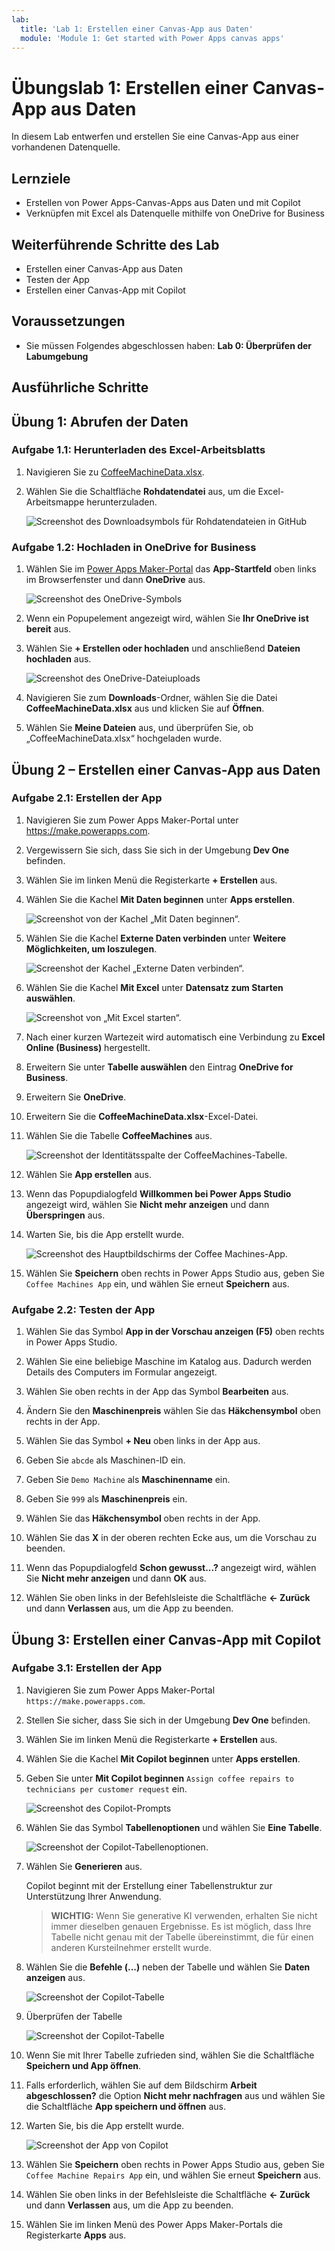 ```yaml
---
lab:
  title: 'Lab 1: Erstellen einer Canvas-App aus Daten'
  module: 'Module 1: Get started with Power Apps canvas apps'
---
```


# Übungslab 1: Erstellen einer Canvas-App aus Daten

In diesem Lab entwerfen und erstellen Sie eine Canvas-App aus einer vorhandenen Datenquelle.

## Lernziele

- Erstellen von Power Apps-Canvas-Apps aus Daten und mit Copilot
- Verknüpfen mit Excel als Datenquelle mithilfe von OneDrive for Business

## Weiterführende Schritte des Lab

- Erstellen einer Canvas-App aus Daten
- Testen der App
- Erstellen einer Canvas-App mit Copilot
  
## Voraussetzungen

- Sie müssen Folgendes abgeschlossen haben: **Lab 0: Überprüfen der Labumgebung**

## Ausführliche Schritte

## Übung 1: Abrufen der Daten

### Aufgabe 1.1: Herunterladen des Excel-Arbeitsblatts

1. Navigieren Sie zu [CoffeeMachineData.xlsx](https://github.com/MicrosoftLearning/PL-7001-Create-and-manage-canvas-apps-with-Power-Apps/blob/master/Allfiles/Labs/CoffeeMachineData.xlsx).

1. Wählen Sie die Schaltfläche **Rohdatendatei** aus, um die Excel-Arbeitsmappe herunterzuladen.

    ![Screenshot des Downloadsymbols für Rohdatendateien in GitHub](../media/raw-download.png)

### Aufgabe 1.2: Hochladen in OneDrive for Business

1. Wählen Sie im [Power Apps Maker-Portal](https://make.powerapps.com) das **App-Startfeld** oben links im Browserfenster und dann **OneDrive** aus.

    ![Screenshot des OneDrive-Symbols](../media/select-onedrive.png)

1. Wenn ein Popupelement angezeigt wird, wählen Sie **Ihr OneDrive ist bereit** aus.

1. Wählen Sie **+ Erstellen oder hochladen** und anschließend **Dateien hochladen** aus.

    ![Screenshot des OneDrive-Dateiuploads](../media/select-onedrive-upload.png)

1. Navigieren Sie zum **Downloads**-Ordner, wählen Sie die Datei **CoffeeMachineData.xlsx** aus und klicken Sie auf **Öffnen**.

1. Wählen Sie **Meine Dateien** aus, und überprüfen Sie, ob „CoffeeMachineData.xlsx“ hochgeladen wurde.

## Übung 2 – Erstellen einer Canvas-App aus Daten

### Aufgabe 2.1: Erstellen der App

1. Navigieren Sie zum Power Apps Maker-Portal unter <https://make.powerapps.com>.

1. Vergewissern Sie sich, dass Sie sich in der Umgebung **Dev One** befinden.

1. Wählen Sie im linken Menü die Registerkarte **+ Erstellen** aus.

1. Wählen Sie die Kachel **Mit Daten beginnen** unter **Apps erstellen**.

    ![Screenshot von der Kachel „Mit Daten beginnen“.](../media/start-with-data.png)

1. Wählen Sie die Kachel **Externe Daten verbinden** unter **Weitere Möglichkeiten, um loszulegen**.

    ![Screenshot der Kachel „Externe Daten verbinden“.](../media/connect-external-data.png)

1. Wählen Sie die Kachel **Mit Excel** unter **Datensatz zum Starten auswählen**.

    ![Screenshot von „Mit Excel starten“.](../media/from-excel.png)

1. Nach einer kurzen Wartezeit wird automatisch eine Verbindung zu **Excel Online (Business)** hergestellt.

1. Erweitern Sie unter **Tabelle auswählen** den Eintrag **OneDrive for Business**.

1. Erweitern Sie **OneDrive**.

1. Erweitern Sie die **CoffeeMachineData.xlsx**-Excel-Datei.

1. Wählen Sie die Tabelle **CoffeeMachines** aus.

    ![Screenshot der Identitätsspalte der CoffeeMachines-Tabelle.](../media/coffeemachines-table.png)

1. Wählen Sie **App erstellen** aus.

1. Wenn das Popupdialogfeld **Willkommen bei Power Apps Studio** angezeigt wird, wählen Sie **Nicht mehr anzeigen** und dann **Überspringen** aus.

1. Warten Sie, bis die App erstellt wurde.

    ![Screenshot des Hauptbildschirms der Coffee Machines-App.](../media/coffee-machines-app.png)

1. Wählen Sie **Speichern** oben rechts in Power Apps Studio aus, geben Sie `Coffee Machines App` ein, und wählen Sie erneut **Speichern** aus.

### Aufgabe 2.2: Testen der App

1. Wählen Sie das Symbol **App in der Vorschau anzeigen (F5)** oben rechts in Power Apps Studio.

1. Wählen Sie eine beliebige Maschine im Katalog aus. Dadurch werden Details des Computers im Formular angezeigt.

1. Wählen Sie oben rechts in der App das Symbol **Bearbeiten** aus.

1. Ändern Sie den **Maschinenpreis** wählen Sie das **Häkchensymbol** oben rechts in der App.

1. Wählen Sie das Symbol **+ Neu** oben links in der App aus.

1. Geben Sie `abcde` als Maschinen-ID ein.

1. Geben Sie `Demo Machine` als **Maschinenname** ein.

1. Geben Sie `999` als **Maschinenpreis** ein.

1. Wählen Sie das **Häkchensymbol** oben rechts in der App.

1. Wählen Sie das **X** in der oberen rechten Ecke aus, um die Vorschau zu beenden.

1. Wenn das Popupdialogfeld **Schon gewusst...?** angezeigt wird, wählen Sie **Nicht mehr anzeigen** und dann **OK** aus.

1. Wählen Sie oben links in der Befehlsleiste die Schaltfläche **<- Zurück** und dann **Verlassen** aus, um die App zu beenden.

## Übung 3: Erstellen einer Canvas-App mit Copilot

### Aufgabe 3.1: Erstellen der App

1. Navigieren Sie zum Power Apps Maker-Portal `https://make.powerapps.com`.

1. Stellen Sie sicher, dass Sie sich in der Umgebung **Dev One** befinden.

1. Wählen Sie im linken Menü die Registerkarte **+ Erstellen** aus.

1. Wählen Sie die Kachel **Mit Copilot beginnen** unter **Apps erstellen**.

1. Geben Sie unter **Mit Copilot beginnen** `Assign coffee repairs to technicians per customer request` ein.

    ![Screenshot des Copilot-Prompts](../media/copilot-prompt.png)

1. Wählen Sie das Symbol **Tabellenoptionen** und wählen Sie **Eine Tabelle**.

    ![Screenshot der Copilot-Tabellenoptionen.](../media/copilot-table-options.png)

1. Wählen Sie **Generieren** aus.

    Copilot beginnt mit der Erstellung einer Tabellenstruktur zur Unterstützung Ihrer Anwendung.

    > **WICHTIG:** Wenn Sie generative KI verwenden, erhalten Sie nicht immer dieselben genauen Ergebnisse. Es ist möglich, dass Ihre Tabelle nicht genau mit der Tabelle übereinstimmt, die für einen anderen Kursteilnehmer erstellt wurde.

1. Wählen Sie die **Befehle (...)** neben der Tabelle und wählen Sie **Daten anzeigen** aus.

    ![Screenshot der Copilot-Tabelle](../media/copilot-table-view-data.png)

1. Überprüfen der Tabelle

    ![Screenshot der Copilot-Tabelle](../media/copilot-table.png)

1. Wenn Sie mit Ihrer Tabelle zufrieden sind, wählen Sie die Schaltfläche **Speichern und App öffnen**.

1. Falls erforderlich, wählen Sie auf dem Bildschirm **Arbeit abgeschlossen?** die Option **Nicht mehr nachfragen** aus und wählen Sie die Schaltfläche **App speichern und öffnen** aus.

1. Warten Sie, bis die App erstellt wurde.

    ![Screenshot der App von Copilot](../media/copilot-app.png)

1. Wählen Sie **Speichern** oben rechts in Power Apps Studio aus, geben Sie `Coffee Machine Repairs App` ein, und wählen Sie erneut **Speichern** aus.

1. Wählen Sie oben links in der Befehlsleiste die Schaltfläche **<- Zurück** und dann **Verlassen** aus, um die App zu beenden.

1. Wählen Sie im linken Menü des Power Apps Maker-Portals die Registerkarte **Apps** aus.
